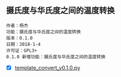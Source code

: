 ## 摄氏度与华氏度之间的温度转换

    作者：杨杰
    功能：摄氏度与华氏度之间的温度转换
    版本：0.1.0
    日期：2018-1-4
    许可证：GPL3+
    0.1.0 新增功能：摄氏度与华氏度之间的温度转换

- [x] [template_convert_v0.1.0.py](template_convert_v0.1.0.py)
